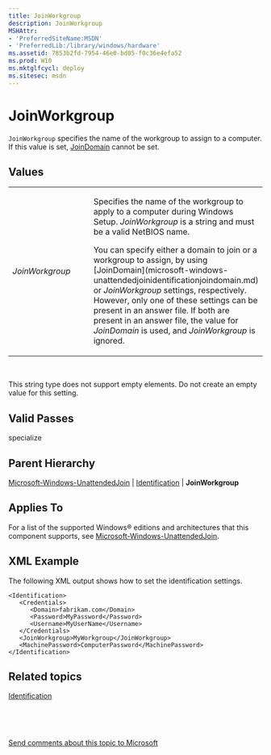 ```yaml
---
title: JoinWorkgroup
description: JoinWorkgroup
MSHAttr:
- 'PreferredSiteName:MSDN'
- 'PreferredLib:/library/windows/hardware'
ms.assetid: 7853b2fd-7954-46e0-bd05-f0c36e4efa52
ms.prod: W10
ms.mktglfcycl: deploy
ms.sitesec: msdn
---
```


# JoinWorkgroup


`JoinWorkgroup` specifies the name of the workgroup to assign to a computer. If this value is set, [JoinDomain](microsoft-windows-unattendedjoinidentificationjoindomain.md) cannot be set.

## Values


<table>
<colgroup>
<col width="50%" />
<col width="50%" />
</colgroup>
<tbody>
<tr class="odd">
<td><p><em>JoinWorkgroup</em></p></td>
<td><p>Specifies the name of the workgroup to apply to a computer during Windows Setup. <em>JoinWorkgroup</em> is a string and must be a valid NetBIOS name.</p>
<p>You can specify either a domain to join or a workgroup to assign, by using [JoinDomain](microsoft-windows-unattendedjoinidentificationjoindomain.md) or <em>JoinWorkgroup</em> settings, respectively. However, only one of these settings can be present in an answer file. If both are present in an answer file, the value for <em>JoinDomain</em> is used, and <em>JoinWorkgroup</em> is ignored.</p></td>
</tr>
</tbody>
</table>

 

This string type does not support empty elements. Do not create an empty value for this setting.

## Valid Passes


specialize

## Parent Hierarchy


[Microsoft-Windows-UnattendedJoin](microsoft-windows-unattendedjoin-win7-microsoft-windows-unattendedjoin.md) | [Identification](microsoft-windows-unattendedjoinidentification.md) | **JoinWorkgroup**

## Applies To


For a list of the supported Windows® editions and architectures that this component supports, see [Microsoft-Windows-UnattendedJoin](microsoft-windows-unattendedjoin-win7-microsoft-windows-unattendedjoin.md).

## XML Example


The following XML output shows how to set the identification settings.

``` syntax
<Identification>
   <Credentials>
      <Domain>fabrikam.com</Domain>
      <Password>MyPassword</Password>
      <Username>MyUserName</Username>
   </Credentials>
   <JoinWorkgroup>MyWorkgroup</JoinWorkgroup>
   <MachinePassword>ComputerPassword</MachinePassword>
</Identification>
```

## Related topics


[Identification](microsoft-windows-unattendedjoinidentification.md)

 

 

[Send comments about this topic to Microsoft](mailto:wsddocfb@microsoft.com?subject=Documentation%20feedback%20%5Bp_unattend\p_unattend%5D:%20JoinWorkgroup%20%20RELEASE:%20%2810/3/2016%29&body=%0A%0APRIVACY%20STATEMENT%0A%0AWe%20use%20your%20feedback%20to%20improve%20the%20documentation.%20We%20don't%20use%20your%20email%20address%20for%20any%20other%20purpose,%20and%20we'll%20remove%20your%20email%20address%20from%20our%20system%20after%20the%20issue%20that%20you're%20reporting%20is%20fixed.%20While%20we're%20working%20to%20fix%20this%20issue,%20we%20might%20send%20you%20an%20email%20message%20to%20ask%20for%20more%20info.%20Later,%20we%20might%20also%20send%20you%20an%20email%20message%20to%20let%20you%20know%20that%20we've%20addressed%20your%20feedback.%0A%0AFor%20more%20info%20about%20Microsoft's%20privacy%20policy,%20see%20http://privacy.microsoft.com/default.aspx. "Send comments about this topic to Microsoft")





